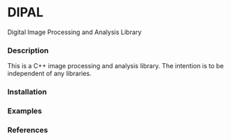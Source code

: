 # DIPAL
Digital Image Processing and Analysis Library

### Description
This is a C++ image processing and analysis library. The intention is to be independent of any libraries.

### Installation

### Examples

### References

